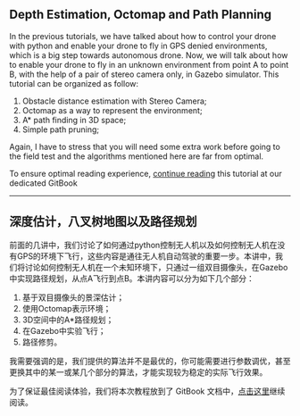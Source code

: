 ## Depth Estimation, Octomap and Path Planning
In the previous tutorials, we have talked about how to control your drone with python and enable your drone to fly in GPS denied environments, which is a big step towards autonomous drone. Now, we will talk about how to enable your drone to fly in an unknown environment from point A to point B, with the help of a pair of stereo camera only, in Gazebo simulator. This tutorial can be organized as follow:
1. Obstacle distance estimation with Stereo Camera;
2. Octomap as a way to represent the environment;
3. A* path finding in 3D space;
4. Simple path pruning;


Again, I have to stress that you will need some extra work before going to the field test and the algorithms mentioned here are far from optimal. 

To ensure optimal reading experience, [continue reading](https://gaas.gitbook.io/guide/build-your-own-autonomous-drone-part-4-stereo-depth-estimation-octomap-and-path-planning) this tutorial at our dedicated GitBook 

---

## 深度估计，八叉树地图以及路径规划
前面的几讲中，我们讨论了如何通过python控制无人机以及如何控制无人机在没有GPS的环境下飞行，这些内容是通往无人机自动驾驶的重要一步。本讲中，我们将讨论如何控制无人机在一个未知环境下，只通过一组双目摄像头，在Gazebo中实现路径规划，从点A飞行到点B。本讲内容可以分为如下几个部分：
1. 基于双目摄像头的景深估计；
2. 使用Octomap表示环境；
3. 3D空间中的A*路径规划；
4. 在Gazebo中实验飞行；
5. 路径修剪。


我需要强调的是，我们提供的算法并不是最优的，你可能需要进行参数调优，甚至更换其中的某一或某几个部分的算法，才能实现较为稳定的实际飞行效果。

为了保证最佳阅读体验，我们将本次教程放到了 GitBook 文档中，[点击这里](https://gaas.gitbook.io/guide/build-your-own-autonomous-drone-part-4-stereo-depth-estimation-octomap-and-path-planning.)继续阅读。
